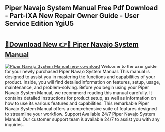 ## Piper Navajo System Manual Free Pdf Download - Part-iXA New Repair Owner Guide - User Service Edition YgiU5

# <h2><a href="http://bc46461.oget.top/?id=Piper+Navajo+System+Manual">🔗Download New 👉🔴 Piper Navajo System Manual</a></h2>

[![Piper Navajo System Manual new download](https://i.imgur.com/5g1atiW.png)](http://bc46461.oget.top/?id=Piper+Navajo+System+Manual)
Welcome to the user guide for your newly purchased Piper Navajo System Manual. This manual is designed to assist you in mastering the functions and capabilities of your product. Inside, you will find detailed information on features, setup, usage, maintenance, and problem-solving. Before you begin using your Piper Navajo System Manual, we recommend reading this manual carefully. It contains detailed instructions for product setup, as well as information on how to use its various features and capabilities. This remarkable Piper Navajo System Manual offers a comprehensive suite of features designed to streamline your workflow. Support Available 24/7 Piper Navajo System Manual. Our customer support team is available 24/7 to assist you with any inquiries.
